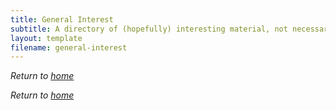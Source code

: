 ```yaml
---
title: General Interest
subtitle: A directory of (hopefully) interesting material, not necessarily from or related to my research
layout: template
filename: general-interest
---
```



_Return to [home](https://ethankelly.github.io/index)_
































_Return to [home](https://ethankelly.github.io/index)_
